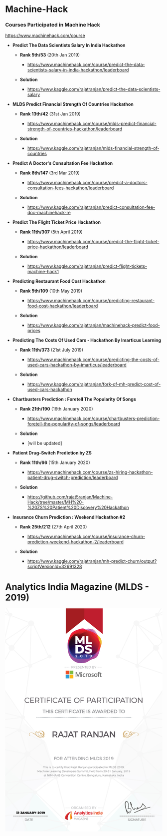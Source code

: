 # Machine-Hack

### Courses Participated in Machine Hack

https://www.machinehack.com/course

* **Predict The Data Scientists Salary In India Hackathon**

  * **Rank 5th/53** (20th Jan 2019)
    * https://www.machinehack.com/course/predict-the-data-scientists-salary-in-india-hackathon/leaderboard
    
  * **Solution**
    * https://www.kaggle.com/rajatranjan/predict-the-data-scientists-salary
    
    
* **MLDS Predict Financial Strength Of Countries Hackathon**

  * **Rank 13th/42** (31st Jan 2019)
    * https://www.machinehack.com/course/mlds-predict-financial-strength-of-countries-hackathon/leaderboard
    
  * **Solution**
    * https://www.kaggle.com/rajatranjan/mlds-financial-strength-of-countries
    
    
  
* **Predict A Doctor's Consultation Fee Hackathon**

  * **Rank 8th/147** (3rd Mar 2019)
    * https://www.machinehack.com/course/predict-a-doctors-consultation-fees-hackathon/leaderboard
    
  * **Solution**
    * https://www.kaggle.com/rajatranjan/predict-consultation-fee-doc-machinehack-re
    
    
* **Predict The Flight Ticket Price Hackathon**

  * **Rank 11th/307** (5th April 2019)
    * https://www.machinehack.com/course/predict-the-flight-ticket-price-hackathon/leaderboard
    
  * **Solution**
    * https://www.kaggle.com/rajatranjan/predict-flight-tickets-machine-hack1
    
    
* **Predicting Restaurant Food Cost Hackathon**

  * **Rank 5th/109** (10th May 2019)
    * https://www.machinehack.com/course/predicting-restaurant-food-cost-hackathon/leaderboard
    
  * **Solution**
    * https://www.kaggle.com/rajatranjan/machinehack-predict-food-prices
    
* **Predicting The Costs Of Used Cars - Hackathon By Imarticus Learning**

  * **Rank 11th/373** (21st July 2019)
    * https://www.machinehack.com/course/predicting-the-costs-of-used-cars-hackathon-by-imarticus/leaderboard
    
  * **Solution**
    * https://www.kaggle.com/rajatranjan/fork-of-mh-predict-cost-of-used-cars-hackathon
    
    
* **Chartbusters Prediction : Foretell The Popularity Of Songs**

  * **Rank 21th/190** (16th January 2020)
    * https://www.machinehack.com/course/chartbusters-prediction-foretell-the-popularity-of-songs/leaderboard
    
  * **Solution**
    * [will be updated]
    
* **Patient Drug-Switch Prediction by ZS**

  * **Rank 11th/66** (15th January 2020)
    * https://www.machinehack.com/course/zs-hiring-hackathon-patient-drug-switch-prediction/leaderboard
    
  * **Solution**
    * https://github.com/rajat5ranjan/Machine-Hack/tree/master/MH%20-%20ZS%20Patient%20Discovery%20Hackathon
    
    
* **Insurance Churn Prediction : Weekend Hackathon #2**

  * **Rank 25th/212** (27th April 2020)
    * https://www.machinehack.com/course/insurance-churn-prediction-weekend-hackathon-2/leaderboard
    
  * **Solution**
    * https://www.kaggle.com/rajatranjan/mh-predict-churn/output?scriptVersionId=32691328

# Analytics India Magazine (MLDS - 2019)

![title](RajatRanjan.jpg)
